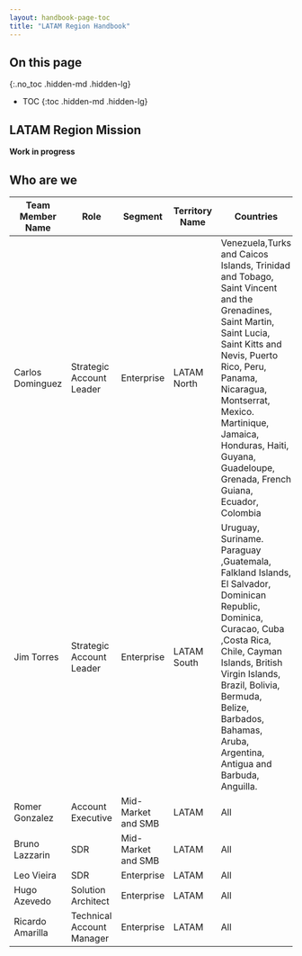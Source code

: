 ```yaml
---
layout: handbook-page-toc
title: "LATAM Region Handbook"
---
```


## On this page

{:.no_toc .hidden-md .hidden-lg}

- TOC
{:toc .hidden-md .hidden-lg}

##  LATAM Region Mission

**Work in progress**

## Who are we

| Team Member Name             | Role                      | Segment            | Territory Name | Countries                                                                                                                                                                                                                                                                                                  |
| ---------------- | ------------------------- | ------------------ | -------------- | ---------------------------------------------------------------------------------------------------------------------------------------------------------------------------------------------------------------------------------------------------------------------------------------------------------- |
| Carlos Dominguez | Strategic Account Leader  | Enterprise         | LATAM North    | Venezuela,Turks and Caicos Islands, Trinidad and Tobago, Saint Vincent and the Grenadines, Saint Martin, Saint Lucia, Saint Kitts and Nevis, Puerto Rico, Peru, Panama, Nicaragua, Montserrat, Mexico. Martinique, Jamaica, Honduras, Haiti, Guyana, Guadeloupe, Grenada, French Guiana, Ecuador, Colombia |
| Jim Torres       | Strategic Account Leader  | Enterprise         | LATAM South    | Uruguay, Suriname. Paraguay ,Guatemala, Falkland Islands, El Salvador, Dominican Republic, Dominica, Curacao, Cuba ,Costa Rica, Chile, Cayman Islands, British Virgin Islands, Brazil, Bolivia, Bermuda, Belize, Barbados, Bahamas, Aruba, Argentina, Antigua and Barbuda, Anguilla.                       |
| Romer Gonzalez   | Account Executive         | Mid-Market and SMB | LATAM          | All                                                                                                                                                                                                                                                                                                        |
| Bruno Lazzarin   | SDR                       | Mid-Market and SMB | LATAM          | All                                                                                                                                                                                                                                                                                                        |
| Leo Vieira       | SDR                       | Enterprise         | LATAM          | All                                                                                                                                                                                                                                                                                                        |
| Hugo Azevedo     | Solution Architect        | Enterprise         | LATAM          | All                                                                                                                                                                                                                                                                                                        |
| Ricardo Amarilla | Technical Account Manager | Enterprise         | LATAM          | All                                                                                                                                                                                                                                                                                                        |

